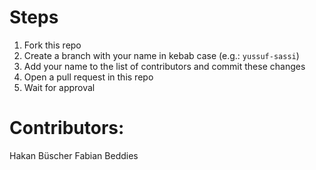 # Steps
1. Fork this repo
2. Create a branch with your name in kebab case (e.g.: `yussuf-sassi`)
3. Add your name to the list of contributors and commit these changes
4. Open a pull request in this repo
5. Wait for approval

# Contributors:
Hakan Büscher
Fabian Beddies